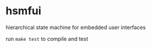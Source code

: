 # hsmfui
hierarchical state machine for embedded user interfaces

run ```make test``` to compile and test
